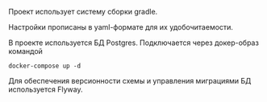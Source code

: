Проект использует систему сборки gradle.

Настройки прописаны в yaml-формате для их удобочитаемости. 

В проекте используется БД Postgres. Подключается через докер-образ командой
```
docker-compose up -d
```
Для обеспечения версионности схемы и управления миграциями БД используется Flyway.
